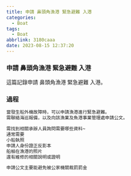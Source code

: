 ```yaml
---
title: 申請 鼻頭角漁港 緊急避難 入港
categories:
  - Boat
tags:
  - Boat
abbrlink: 3180caaa
date: 2023-08-15 12:37:20
---
```

### 申請 鼻頭角漁港 緊急避難 入港
<!--more-->
這篇記錄申請 鼻頭角漁港 緊急避難 入港。

### 過程
```sh
當發生船外機故障時，可以申請漁港進行緊急避難。
需聯絡海巡報備，以及向該漁業及魚港事業管理處申請公文。

需找到相關承辦人員詢問需要哪些資料~
通常需要
小船執照
申請人身份證正反影本
船舶在漁港的照片
還有維修的相關說明或證明

申請公文主要能避免被公家機關裁罰罰金
```